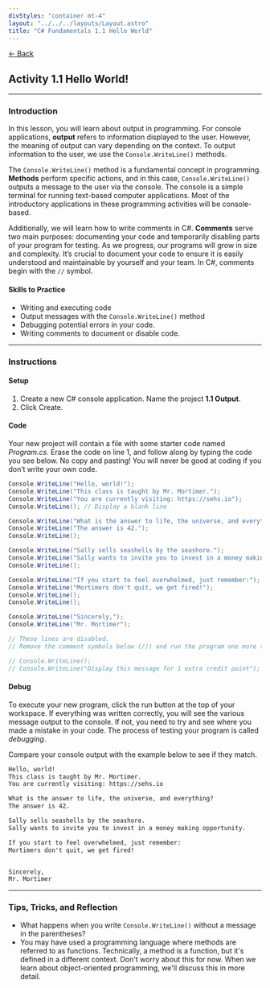 ```yaml
---
divStyles: "container mt-4"
layout: "../../../layouts/Layout.astro"
title: "C# Fundamentals 1.1 Hello World"
---
```


[← Back](/c-sharp-fundamentals/)

## Activity 1.1 Hello World!

---

### Introduction

In this lesson, you will learn about output in programming. For console applications, **output** refers to information displayed to the user. However, the meaning of output can vary depending on the context. To output information to the user, we use the `Console.WriteLine()` methods.

The `Console.WriteLine()` method is a fundamental concept in programming. **Methods** perform specific actions, and in this case, `Console.WriteLine()` outputs a message to the user via the console. The console is a simple terminal for running text-based computer applications. Most of the introductory applications in these programming activities will be console-based.

Additionally, we will learn how to write comments in C#. **Comments** serve two main purposes: documenting your code and temporarily disabling parts of your program for testing. As we progress, our programs will grow in size and complexity. It’s crucial to document your code to ensure it is easily understood and maintainable by yourself and your team. In C#, comments begin with the `//` symbol.

#### Skills to Practice

- Writing and executing code
- Output messages with the `Console.WriteLine()` method
- Debugging potential errors in your code.
- Writing comments to document or disable code.

---

### Instructions

#### Setup

1. Create a new C# console application. Name the project **1.1 Output**.
2. Click Create.

#### Code

Your new project will contain a file with some starter code named _Program.cs_. Erase the code on line 1, and follow along by typing the code you see below. No copy and pasting! You will never be good at coding if you don’t write your own code.

```cs
Console.WriteLine("Hello, world!");
Console.WriteLine("This class is taught by Mr. Mortimer.");
Console.WriteLine("You are currently visiting: https://sehs.io");
Console.WriteLine(); // Display a blank line

Console.WriteLine("What is the answer to life, the universe, and everything?");
Console.WriteLine("The answer is 42.");
Console.WriteLine();

Console.WriteLine("Sally sells seashells by the seashore.");
Console.WriteLine("Sally wants to invite you to invest in a money making opportunity.");
Console.WriteLine();

Console.WriteLine("If you start to feel overwhelmed, just remember:");
Console.WriteLine("Mortimers don't quit, we get fired!");
Console.WriteLine();
Console.WriteLine();

Console.WriteLine("Sincerely,");
Console.WriteLine("Mr. Mortimer");

// These lines are disabled.
// Remove the comment symbols below (//) and run the program one more time.

// Console.WriteLine();
// Console.WriteLine("Display this message for 1 extra credit point");
```

#### Debug

To execute your new program, click the run button at the top of your workspace. If everything was written correctly, you will see the various message output to the console. If not, you need to try and see where you made a mistake in your code. The process of testing your program is called _debugging_.

Compare your console output with the example below to see if they match.

```txt
Hello, world!
This class is taught by Mr. Mortimer.
You are currently visiting: https://sehs.io

What is the answer to life, the universe, and everything?
The answer is 42.

Sally sells seashells by the seashore.
Sally wants to invite you to invest in a money making opportunity.

If you start to feel overwhelmed, just remember:
Mortimers don't quit, we get fired!


Sincerely,
Mr. Mortimer
```

---

### Tips, Tricks, and Reflection

- What happens when you write `Console.WriteLine()` without a message in the parentheses?
- You may have used a programming language where methods are referred to as functions. Technically, a method is a function, but it's defined in a different context. Don't worry about this for now. When we learn about object-oriented programming, we'll discuss this in more detail.
